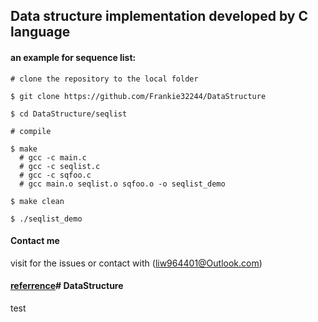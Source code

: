 ## Data structure implementation developed by C language

#### an example for sequence list:
```linux
# clone the repository to the local folder

$ git clone https://github.com/Frankie32244/DataStructure

$ cd DataStructure/seqlist

# compile

$ make
  # gcc -c main.c 
  # gcc -c seqlist.c
  # gcc -c sqfoo.c
  # gcc main.o seqlist.o sqfoo.o -o seqlist_demo

$ make clean

$ ./seqlist_demo
```

#### Contact me

visit for the issues or contact with (liw964401@Outlook.com)

#### [referrence](https://blog.csdn.net/lady_killer9/article/details/82695770)# DataStructure


test